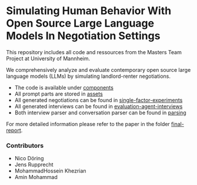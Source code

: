 # Simulating Human Behavior With Open Source Large Language Models In Negotiation Settings
This repository includes all code and ressources from the Masters Team Project at University of Mannheim.

We comprehensively analyze and evaluate contemporary open
source large language models (LLMs) by simulating landlord-renter negotiations.

- The code is available under [components](/components/)
- All prompt parts are stored in [assets](/assets/)
- All generated negotiations can be found in [single-factor-experiments](/single-factor-experiments/)
- All generated interviews can be found in [evaluation-agent-interviews](/evaluation-agent-interviews/)
- Both interview parser and conversation parser can be found in  [parsing](/parsing/)

For more detailed information please refer to the paper in the folder [final-report](/final-report/).

### Contributors
- Nico Döring
- Jens Rupprecht
- MohammadHossein Khezrian
- Amin Mohammad

